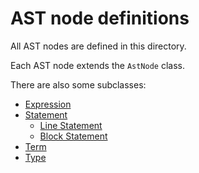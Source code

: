 # AST node definitions

All AST nodes are defined in this directory.

Each AST node extends the `AstNode` class.

There are also some subclasses:

- [Expression](./expression/index.ts)
- [Statement](./statement/index.ts)
  - [Line Statement](./statement/line/index.ts)
  - [Block Statement](./statement/block/index.ts)
- [Term](./term/index.ts)
- [Type](./types/index.ts)